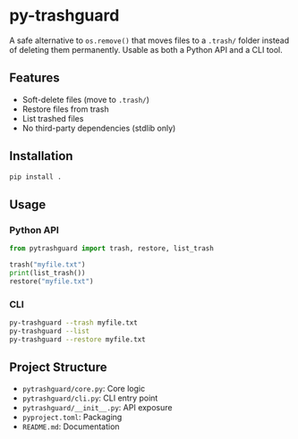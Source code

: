 # py-trashguard

A safe alternative to `os.remove()` that moves files to a `.trash/` folder instead of deleting them permanently. Usable as both a Python API and a CLI tool.

## Features
- Soft-delete files (move to `.trash/`)
- Restore files from trash
- List trashed files
- No third-party dependencies (stdlib only)

## Installation

```bash
pip install .
```

## Usage

### Python API
```python
from pytrashguard import trash, restore, list_trash

trash("myfile.txt")
print(list_trash())
restore("myfile.txt")
```

### CLI
```bash
py-trashguard --trash myfile.txt
py-trashguard --list
py-trashguard --restore myfile.txt
```

## Project Structure
- `pytrashguard/core.py`: Core logic
- `pytrashguard/cli.py`: CLI entry point
- `pytrashguard/__init__.py`: API exposure
- `pyproject.toml`: Packaging
- `README.md`: Documentation 